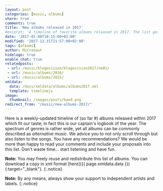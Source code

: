 ```yaml
---
layout: post
categories: [music, albums]
share: true
comments: true
title: 'New albums released in 2017'
#excerpt: 'A timeline of favorite albums released in 2017. The list gets updated throughout the year.'
date: '2017-01-08T18:15:00+02:00'
modified: '2017-12-31T21:57:00+02:00'
tags: [albums]
author: Micronaut
hidelogo: true
enable_chat: true
relatedposts:
 - url: /music/blogovision/blogovision2017/no01/
 - url: /music/albums/2016/
 - url: /music/albums/2015/ 
xmldata: 
  data: /docs/xmldata/albums/albums2017.xml
  template: timelinejs
image:
  thumbnail: /images/posts/band.png
redirect_from: "/music/new-albums-2017/"
---
```

Here is a weekly-updated timeline of (so far #<span id="amountxmldata"></span>) albums released within 2017 which fit our taste; in fact this is our captain's logbook of the year. The spectrum of genres is rather wide, yet all albums can be commonly described as *alternative music*. We advice you to not only scroll through but also listen to the songs. You have any recommendations? We would be more than happy to read your comments and include your proposals into this list. Don't waste time... start listening and have fun.

**Note:** You may freely reuse and redistribute this list of albums. You can download a copy in xml format [here]({{ page.xmldata.data }}){:target="_blank"}.
{:.notice}

**Note:** By any means, always show your support to independent artists and labels.
{:.notice}

<div id='timeline-js' style="width: 100%; height: 700px"></div>